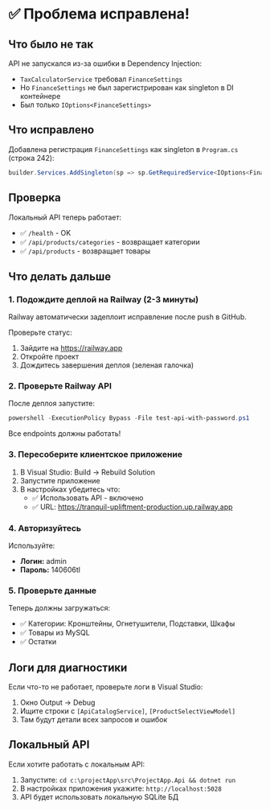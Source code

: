 # ✅ Проблема исправлена!

## Что было не так

API не запускался из-за ошибки в Dependency Injection:
- `TaxCalculatorService` требовал `FinanceSettings`
- Но `FinanceSettings` не был зарегистрирован как singleton в DI контейнере
- Был только `IOptions<FinanceSettings>`

## Что исправлено

Добавлена регистрация `FinanceSettings` как singleton в `Program.cs` (строка 242):

```csharp
builder.Services.AddSingleton(sp => sp.GetRequiredService<IOptions<FinanceSettings>>().Value);
```

## Проверка

Локальный API теперь работает:
- ✅ `/health` - OK
- ✅ `/api/products/categories` - возвращает категории
- ✅ `/api/products` - возвращает товары

## Что делать дальше

### 1. Подождите деплой на Railway (2-3 минуты)

Railway автоматически задеплоит исправление после push в GitHub.

Проверьте статус:
1. Зайдите на https://railway.app
2. Откройте проект
3. Дождитесь завершения деплоя (зеленая галочка)

### 2. Проверьте Railway API

После деплоя запустите:
```powershell
powershell -ExecutionPolicy Bypass -File test-api-with-password.ps1
```

Все endpoints должны работать!

### 3. Пересоберите клиентское приложение

1. В Visual Studio: Build → Rebuild Solution
2. Запустите приложение
3. В настройках убедитесь что:
   - ✅ Использовать API - включено
   - ✅ URL: https://tranquil-upliftment-production.up.railway.app

### 4. Авторизуйтесь

Используйте:
- **Логин:** admin
- **Пароль:** 140606tl

### 5. Проверьте данные

Теперь должны загружаться:
- ✅ Категории: Кронштейны, Огнетушители, Подставки, Шкафы
- ✅ Товары из MySQL
- ✅ Остатки

## Логи для диагностики

Если что-то не работает, проверьте логи в Visual Studio:
1. Окно Output → Debug
2. Ищите строки с `[ApiCatalogService]`, `[ProductSelectViewModel]`
3. Там будут детали всех запросов и ошибок

## Локальный API

Если хотите работать с локальным API:
1. Запустите: `cd c:\projectApp\src\ProjectApp.Api && dotnet run`
2. В настройках приложения укажите: `http://localhost:5028`
3. API будет использовать локальную SQLite БД
